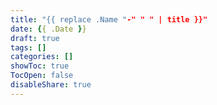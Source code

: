 ```yaml
---
title: "{{ replace .Name "-" " " | title }}"
date: {{ .Date }}
draft: true
tags: []
categories: []
showToc: true
TocOpen: false
disableShare: true
---
```


